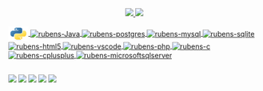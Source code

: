 <div align="center">
  <a href="https://github.com/rubensolv">
  <img height="180em" src="https://github-readme-stats.vercel.app/api?username=rubensolv&show_icons=true&theme=dracula&include_all_commits=true&count_private=true"/>
  <img height="180em" src="https://github-readme-stats.vercel.app/api/top-langs/?username=rubensolv&layout=compact&langs_count=7&theme=dark"/>
</div>
  
<div style="display: inline_block"><br>   
  <img align="center" alt="rubens-Python" height="30" width="40" src="https://raw.githubusercontent.com/devicons/devicon/master/icons/python/python-original.svg">
  <img align="center" alt="rubens-Java" height="30" width="40" src="https://cdn.jsdelivr.net/gh/devicons/devicon/icons/java/java-original.svg">
  <img align="center" alt="rubens-postgres" height="30" width="40" src="https://cdn.jsdelivr.net/gh/devicons/devicon/icons/postgresql/postgresql-original.svg">
<img align="center" alt="rubens-mysql" height="30" width="40" src="https://cdn.jsdelivr.net/gh/devicons/devicon/icons/mysql/mysql-original.svg">
<img align="center" alt="rubens-sqlite" height="30" width="40" src="https://cdn.jsdelivr.net/gh/devicons/devicon/icons/sqlite/sqlite-original.svg">
<img align="center" alt="rubens-html5" height="30" width="40" src="https://cdn.jsdelivr.net/gh/devicons/devicon/icons/html5/html5-original.svg">
<img align="center" alt="rubens-vscode" height="30" width="40" src="https://cdn.jsdelivr.net/gh/devicons/devicon/icons/vscode/vscode-original.svg">
<img align="center" alt="rubens-php" height="30" width="40" src="https://cdn.jsdelivr.net/gh/devicons/devicon/icons/php/php-original.svg">  
<img align="center" alt="rubens-c" height="30" width="40" src="https://cdn.jsdelivr.net/gh/devicons/devicon/icons/c/c-original.svg">
<img align="center" alt="rubens-cplusplus" height="30" width="40" src="https://cdn.jsdelivr.net/gh/devicons/devicon/icons/cplusplus/cplusplus-original.svg">
<img align="center" alt="rubens-microsoftsqlserver" height="30" width="40" src="https://cdn.jsdelivr.net/gh/devicons/devicon/icons/microsoftsqlserver/microsoftsqlserver-plain.svg">
  
  
<!--   <img align="right" alt="Rafa-pic" height="150" style="border-radius:50px;" src="https://media.discordapp.net/attachments/639956127056134178/890373478988013628/Publicacoes_Instagram_1_1.png?width=676&height=676"> -->
</div>
  
 ##
  
<div> 
  <a href="https://www.youtube.com/channel/UCpc09HKBLMQoHzUYxa2ve4w" target="_blank"><img src="https://img.shields.io/badge/YouTube-FF0000?style=for-the-badge&logo=youtube&logoColor=white" target="_blank"></a> 
  <a href = "mailto:rubensolv@gmail.com"><img src="https://img.shields.io/badge/-Gmail-%23333?style=for-the-badge&logo=gmail&logoColor=white" target="_blank"></a>
  <a href="https://www.linkedin.com/in/rubensolv" target="_blank"><img src="https://img.shields.io/badge/-LinkedIn-%230077B5?style=for-the-badge&logo=linkedin&logoColor=white" target="_blank"></a> 
  <a href="https://twitter.com/Rubensd09141948" target="_blank"><img src="https://img.shields.io/badge/Twitter-1DA1F2?style=for-the-badge&logo=twitter&logoColor=white" target="_blank"></a> 
  <a href="https://rubensoliveiramoraes.wordpress.com/" target="_blank"><img src="https://img.shields.io/badge/Wordpress-21759B?style=for-the-badge&logo=wordpress&logoColor=white" target="_blank"></a> 
  
 
<!--   ![Snake animation](https://github.com/rafaballerini/rafaballerini/blob/output/github-contribution-grid-snake.svg) -->
 
</div>  
  
<!--
**rubensolv/rubensolv** is a ✨ _special_ ✨ repository because its `README.md` (this file) appears on your GitHub profile.

Here are some ideas to get you started:

- 🔭 I’m currently working on ...
- 🌱 I’m currently learning ...
- 👯 I’m looking to collaborate on ...
- 🤔 I’m looking for help with ...
- 💬 Ask me about ...
- 📫 How to reach me: ...
- 😄 Pronouns: ...
- ⚡ Fun fact: ...
-->

